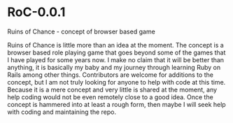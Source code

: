 RoC-0.0.1
=========

Ruins of Chance - concept of browser based game

Ruins of Chance is little more than an idea at the moment.
The concept is a browser based role playing game that goes beyond some of the games that I have played for some years now. I make no claim that it will be better than anything, it is basically my baby and my journey through learning Ruby on Rails among other things. Contributors are welcome for additions to the concept, but I am not truly looking for anyone to help with code at this time. Because it is a mere concept and very little is shared at the moment, any help coding would not be even remotely close to a good idea. Once the concept is hammered into at least a rough form, then maybe I will seek help with coding and maintaining the repo.
